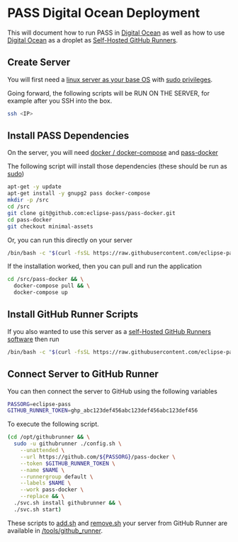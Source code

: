 # PASS Digital Ocean Deployment

This will document how to run PASS in [Digital Ocean](https://www.digitalocean.com)
as well as how to use [Digital Ocean](https://www.digitalocean.com) as a droplet
as [Self-Hosted GitHub Runners](/docs/infra/self_hosted_github_runners.md).

## Create Server

You will first need a
[linux server as your base OS](https://docs.digitalocean.com/products/droplets/how-to/create/)
with [sudo privileges](https://en.wikipedia.org/wiki/Sudo).

Going forward, the following scripts will be RUN ON THE SERVER, for example
after you SSH into the box.

```bash
ssh <IP>
```

## Install PASS Dependencies

On the server, you will need [docker / docker-compose](https://docs.docker.com/compose/) and [pass-docker](https://github.com/eclipse-pass/pass-docker)

The following script will install those dependencies (these should be run as [sudo](https://en.wikipedia.org/wiki/Sudo))

```bash
apt-get -y update
apt-get install -y gnupg2 pass docker-compose
mkdir -p /src
cd /src
git clone git@github.com:eclipse-pass/pass-docker.git
cd pass-docker
git checkout minimal-assets

```

Or, you can run this directly on your server

```bash
/bin/bash -c "$(curl -fsSL https://raw.githubusercontent.com/eclipse-pass/main/main/tools/github_runner/deps.sh)"
```

If the installation worked, then you can pull and run the application

```bash
cd /src/pass-docker && \
  docker-compose pull && \
  docker-compose up
```

## Install GitHub Runner Scripts

If you also wanted to use this server as a
[self-Hosted GitHub Runners software](/docs/infra/self_hosted_github_runners.md)
then run

```bash
/bin/bash -c "$(curl -fsSL https://raw.githubusercontent.com/eclipse-pass/main/main/tools/github_runner/install.sh)"
```

## Connect Server to GitHub Runner

You can then connect the server to GitHub using the following variables

```bash
PASSORG=eclipse-pass
GITHUB_RUNNER_TOKEN=ghp_abc123def456abc123def456abc123def456
````

To execute the following script.

```bash
(cd /opt/githubrunner && \
  sudo -u githubrunner ./config.sh \
    --unattended \
    --url https://github.com/${PASSORG}/pass-docker \
    --token $GITHUB_RUNNER_TOKEN \
    --name $NAME \
    --runnergroup default \
    --labels $NAME \
    --work pass-docker \
    --replace && \
  ./svc.sh install githubrunner && \
  ./svc.sh start)
```

These scripts to [add.sh](/tools/github_runner/add.sh)
and [remove.sh](/tools/github_runner/remove.sh)
your server from GitHub Runner
are available in [/tools/github_runner](/tools/github_runner).

